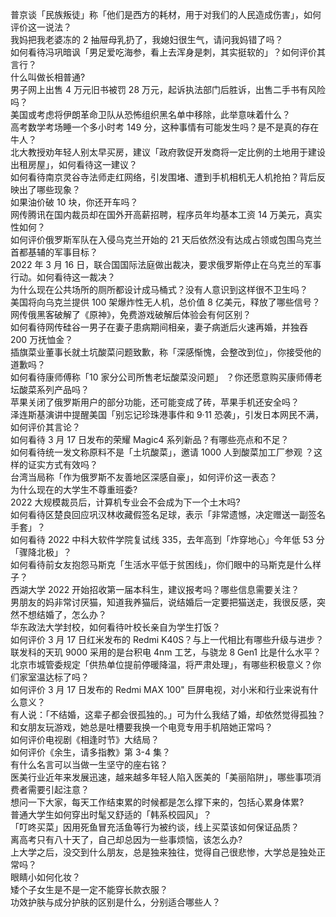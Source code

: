 普京谈「民族叛徒」称「他们是西方的耗材，用于对我们的人民造成伤害」，如何评价这一说法？  
我妈把我老婆冻的 2 抽屉母乳扔了，我媳妇很生气，请问我妈错了吗？  
如何看待冯巩暗讽「男足爱吃海参，看上去浑身是刺，其实挺软的」？如何评价其言行？  
什么叫做长相普通?  
男子网上出售 4 万元旧书被罚 28 万元，起诉执法部门后胜诉，出售二手书有风险吗？  
美国或考虑将伊朗革命卫队从恐怖组织黑名单中移除，此举意味着什么？  
高考数学考场睡一个多小时考 149 分，这种事情有可能发生吗？是不是真的存在牛人？  
北大教授劝年轻人别太早买房，建议「政府敦促开发商将一定比例的土地用于建设出租房屋」，如何看待这一建议？  
如何看待南京灵谷寺法师走红网络，引发围堵、遭到手机相机无人机抢拍？背后反映出了哪些现象？  
如果油价破 10 块，你还开车吗？  
网传腾讯在国内裁员却在国外开高薪招聘，程序员年均基本工资 14 万美元，真实性如何？  
如何评价俄罗斯军队在入侵乌克兰开始的 21 天后依然没有达成占领或包围乌克兰首都基辅的军事目标？  
2022 年 3 月 16 日，联合国国际法庭做出裁决，要求俄罗斯停止在乌克兰的军事行动。如何看待这一裁决？  
为什么现在公共场所的厕所都设计成马桶式？没有人意识到这样很不卫生吗？  
美国将向乌克兰提供 100 架爆炸性无人机，总价值 8 亿美元，释放了哪些信号？  
网传俄黑客破解了《原神》，免费游戏破解后体验会有何区别？  
如何看待网传硅谷一男子在妻子患病期间相亲，妻子病逝后火速再婚，并独吞 200 万抚恤金？  
插旗菜业董事长就土坑酸菜问题致歉，称「深感惭愧，会整改到位」，你接受他的道歉吗？  
如何看待康师傅称「10 家分公司所售老坛酸菜没问题」 ？你还愿意购买康师傅老坛酸菜系列产品吗？  
苹果关闭了俄罗斯用户的部分功能，还可能变成了砖，苹果手机还安全吗？  
泽连斯基演讲中提醒美国「别忘记珍珠港事件和 9·11 恐袭」，引发日本网民不满，如何评价其言论？  
如何看待 3 月 17 日发布的荣耀 Magic4 系列新品？有哪些亮点和不足？  
如何看待统一发文称原料不是「土坑酸菜」，邀请 1000 人到酸菜加工厂参观 ？这样的证实方式有效吗？  
台湾当局称「作为俄罗斯不友善地区深感自豪」，如何评价这一表态？  
为什么现在的大学生不尊重班委?  
2022 大规模裁员后，计算机专业会不会成为下一个土木吗?  
如何看待区楚良回应巩汉林收藏假签名足球，表示「非常遗憾，决定赠送一副签名手套」？  
如何看待 2022 中科大软件学院复试线 335，去年高到「炸穿地心」今年低 53 分「骤降北极」？  
如何看待前女友抱怨马斯克「生活水平低于贫困线」，你们眼中的马斯克是什么样子？  
西湖大学 2022 开始招收第一届本科生，建议报考吗？哪些信息需要关注？  
男朋友的妈非常讨厌猫，知道我养猫后，说结婚后一定要把猫送走，我很反感，突然不想结婚了，怎么办？  
华东政法大学封校，如何看待叶校长亲自为学生打饭？  
如何评价 3 月 17 日红米发布的 Redmi K40S？与上一代相比有哪些升级与进步？  
联发科的天玑 9000 采用的是台积电 4nm 工艺，与骁龙 8 Gen1 比是什么水平？  
北京市城管委规定「供热单位提前停暖降温，将严肃处理」，有哪些积极意义？你们家室温达标了吗？  
如何评价 3 月 17 日发布的 Redmi MAX 100" 巨屏电视，对小米和行业来说有什么意义？  
有人说：「不结婚，这辈子都会很孤独的。」可为什么我结了婚，却依然觉得孤独？  
和女朋友玩游戏，她总是吐槽要我换一个电竞专用手机陪她正常吗？  
如何评价电视剧《相逢时节》大结局？  
如何评价《余生，请多指教》第 3-4 集？  
有什么名言可以当做一生坚守的座右铭？  
医美行业近年来发展迅速，越来越多年轻人陷入医美的「美丽陷阱」，哪些事项消费者需要引起注意？  
想问一下大家，每天工作结束累的时候都是怎么撑下来的，包括心累身体累?  
普通大学生如何穿出时髦又舒适的「韩系校园风」？  
「叮咚买菜」因用死鱼冒充活鱼等行为被约谈，线上买菜该如何保证品质？  
离高考只有八十天了，自己却总因为一些事烦恼，该怎么办?  
上大学之后，没交到什么朋友，总是独来独往，觉得自己很悲惨，大学总是独处正常吗？  
眼睛小如何化妆？  
矮个子女生是不是一定不能穿长款衣服？  
功效护肤与成分护肤的区别是什么，分别适合哪些人？  
